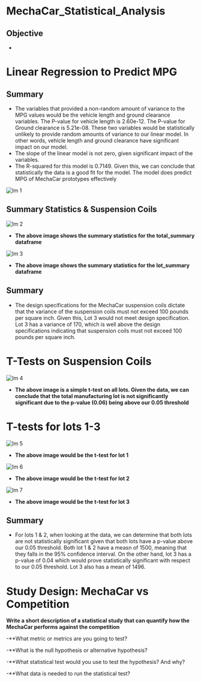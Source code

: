 # MechaCar_Statistical_Analysis
## Objective
- 

# Linear Regression to Predict MPG
## Summary
- The variables that provided a non-random amount of variance to the MPG values would be the vehicle length and ground clearance variables. The P-value for vehicle length is 2.60e-12. The P-value for Ground clearance is 5.21e-08. These two variables would be statistically unlikely to provide random amounts of variance to our linear model. In other words, vehicle length and ground clearance have significant impact on our model. 
- The slope of the linear model is not zero, given significant impact of the variables. 
- The R-squared for this model is 0.7149. Given this, we can conclude that statistically the data is a good fit for the model. The model does predict MPG of MechaCar prototypes effectively

![lm 1](https://user-images.githubusercontent.com/112899813/211084366-d2ab3052-1d73-441b-8411-fc573f8e4400.png)

## Summary Statistics & Suspension Coils



![lm 2](https://user-images.githubusercontent.com/112899813/211093017-a9638f12-b739-4bd7-96b2-cb34b6975b3b.png)

- **The above image shows the summary statistics for the total_summary dataframe** 

![lm 3](https://user-images.githubusercontent.com/112899813/211093426-55f31998-8ea6-4a12-8934-e5640a753d18.png)

- **The above image shows the summary statistics for the lot_summary dataframe**

## Summary 
- The design specifications for the MechaCar suspension coils dictate that the variance of the suspension coils must not exceed 100 pounds per square inch. Given this, Lot 3 would not meet design specification. Lot 3 has a variance of 170, which is well above the design specifications indicating that suspension coils must not exceed 100 pounds per square inch. 




# T-Tests on Suspension Coils


![lm 4](https://user-images.githubusercontent.com/112899813/211095379-691a6bcd-046e-4ee1-af7a-9c373f2e2f58.png)

- **The above image is a simple t-test on all lots. Given the data, we can conclude that the total manufacturing lot is not significantly significant due to the p-value (0.06) being above our 0.05 threshold**

# T-tests for lots 1-3


![lm 5](https://user-images.githubusercontent.com/112899813/211096599-4bd5eca0-a567-495c-9d0c-6cbbdb123f66.png)

- **The above image would be the t-test for lot 1**


![lm 6](https://user-images.githubusercontent.com/112899813/211096939-90f6e2f9-5e86-4d11-9d91-eab5a4088e3d.png)

- **The above image would be the t-test for lot 2**


![lm 7](https://user-images.githubusercontent.com/112899813/211097045-c1e22e28-0d88-44ac-8e88-9d5bf1d8c16b.png)

- **The above image would be the t-test for lot 3**

## Summary 
- For lots 1 & 2, when looking at the data, we can determine that both lots are not statistically significant given that both lots have a p-value above our 0.05 threshold. Both lot 1 & 2 have a measn of 1500, meaning that they falls in the 95% confidence interval. On the other hand, lot 3 has a p-value of 0.04 which would prove statistically significant with respect to our 0.05 threshold. Lot 3 also has a mean of 1496. 

# Study Design: MechaCar vs Competition 
**Write a short description of a statistical study that can quantify how the MechaCar performs against the competition**

-**What metric or metrics are you going to test?

-**What is the null hypothesis or alternative hypothesis?

-**What statistical test would you use to test the hypothesis? And why?

-**What data is needed to run the statistical test?













